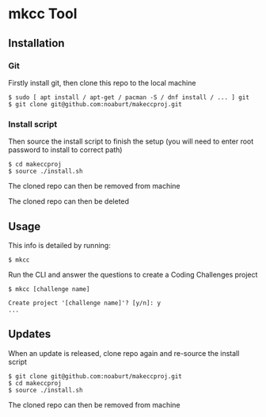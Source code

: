 
# mkcc Tool

## Installation

### Git

Firstly install git, then clone this repo to the local machine
```
$ sudo [ apt install / apt-get / pacman -S / dnf install / ... ] git
$ git clone git@github.com:noaburt/makeccproj.git
```

### Install script

Then source the install script to finish the setup
(you will need to enter root password to install to correct path)
```
$ cd makeccproj
$ source ./install.sh
```
The cloned repo can then be removed from machine

The cloned repo can then be deleted

## Usage

This info is detailed by running:
```
$ mkcc
```

Run the CLI and answer the questions to create a Coding Challenges project
```
$ mkcc [challenge name]

Create project '[challenge name]'? [y/n]: y
...
```

## Updates

When an update is released, clone repo again and re-source the install script
```
$ git clone git@github.com:noaburt/makeccproj.git
$ cd makeccproj
$ source ./install.sh
```
The cloned repo can then be removed from machine
